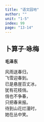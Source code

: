 ```yaml
---
title: "语文园地"
author: ""
unit: "1-5"
index: 99
page: "13-14"
---
```


<!-- 日积月累 -->

## 卜算子·咏梅

**毛泽东**

风雨送春归，  
飞雪迎春到。  
已是悬崖百丈冰，  
犹有花枝俏。  
俏也不争春，  
只把春来报。  
待到山花烂漫时，  
她在丛中笑。  
